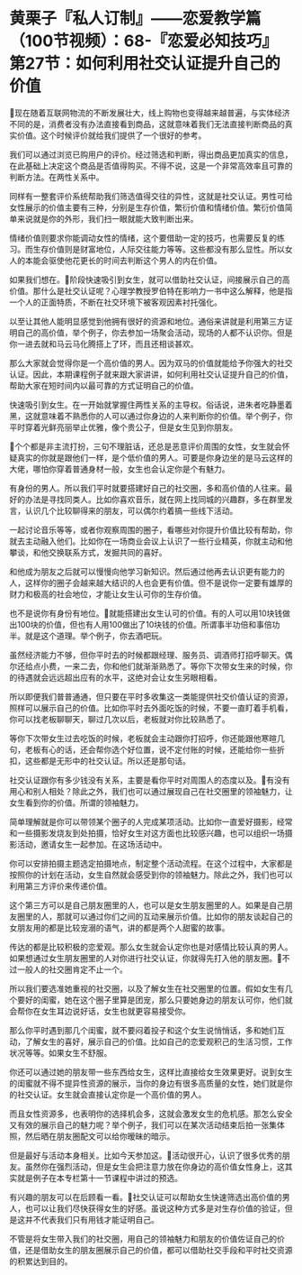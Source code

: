 # 黄栗子『私人订制』——恋爱教学篇（100节视频）：68-『恋爱必知技巧』第27节：如何利用社交认证提升自己的价值

🎼现在随着互联网物流的不断发展壮大，线上购物也变得越来越普遍，与实体经济不同的是，消费者没有办法直接看到商品，这就意味着我们无法直接判断商品的真实价值。这个时候评价就给我们提供了一个很好的参考。

我们可以通过浏览已购用户的评价。经过筛选和判断，得出商品更加真实的信息，在此基础上决定这个商品是否值得购买。不得不说，这是一个非常高效率且可靠的判断方法。在两性关系中。

同样有一整套评价系统帮助我们筛选值得交往的异性，这就是社交认证。男性可给女性展示的价值主要有三种，分别是生存价值，繁衍价值和情绪价值。繁衍价值简单来说就是你的外形，我们扫一眼就能大致判断出来。

情绪价值则要求你能调动女性的情绪，这个要借助一定的技巧，也需要反复的练习。而生存价值则是财富地位，人际交往能力等等。这些都没有那么显性。所以女人的本能会驱使他花更长的时间去判断这个男人的内在价值。

如果我们想在。🎼阶段快速吸引到女生，就可以借助社交认证，间接展示自己的高价值。那什么是社交认证呢？心理学教授罗伯特在影响力一书中这么解释，他是指一个人的正面特质，不断在社交环境下被客观因素衬托强化。

以至让其他人能明显感觉到他拥有很好的资源和地位。通俗来讲就是利用第三方证明自己的高价值，举个例子，你去参加一场聚会活动，现场的人都不认识你。但是你一进去就和马云马化腾搭上了环，而且还相谈甚欢。

那么大家就会觉得你是一个高价值的男人。因为双马的价值就能给予你强大的社交认证。因此，本期课程例子就来跟大家讲讲，如何利用社交认证提升自己的价值，帮助大家在短时间内以最可靠的方式证明自己的价值。

快速吸引到女生。在一开始就掌握住两性关系的主导权。俗话说，进朱者吃静墨着黑，这就意味着不熟悉你的人可以通过你身边的人来判断你的价值。举个例子，你平时穿着光鲜亮丽举止优雅，像个贵公子，但是女生见到你朋友。

🎼个个都是非主流打扮，三句不理脏话，还总是恶意评价周围的女性，女生就会怀疑真实的你就是跟他们一样，是个低价值的男人。可要是你身边坐的是马云这样的大佬，哪怕你穿着普通身材一般，女生也会认定你是个有魅力。

有身份的男人。所以我们平时就要搭建好自己的社交圈，多和高价值的人往来。最好的办法是寻找同类人。比如你喜欢音乐，就在网上找同城的兴趣群，多在群里发言，认识几个比较聊得来的朋友，可以偶尔约着搞一些线下活动。

一起讨论音乐等等，或者你观察周围的圈子，看哪些对你提升价值比较有帮助，你就去主动融入他们。比如你在一场商业会议上认识了一些行业精英，你就主动和他攀谈，和他交换联系方式，发掘共同的喜好。

和他成为朋友之后就可以慢慢向他学习新知识。然后通过他再去认识更有能力的人，这样你的圈子会越来越大结识的人也会更有价值。但不是说你一定要有雄厚的财力和极高的社会地位，才能让女生认可你的生存价值。

也不是说你有身份有地位。🎼就能搭建出女生认可的价值。有的人可以用10块钱做出100块的价值，但也有人用100做出了10块钱的价值。所谓事半功倍和事倍功半。就是这个道理。举个例子，你去酒吧玩。

虽然经济能力不够，但你平时去的时候都跟经理、服务员、调酒师打招呼聊天。偶尔还给点小费，一来二去，你和他们就渐渐熟悉了。等你下次带女生来的时候，你的待遇就会远远超出应有的水平，这绝对会让女生另眼相看。

所以即便我们普普通通，但只要在平时多收集这一类能提供社交价值认证的资源，照样可以展示自己的价值。比如你平时去外面吃饭的时候，不要一直盯着手机看，你可以找老板聊聊天，聊过几次以后，老板就对你比较熟悉了。

等你下次带女生过去吃饭的时候，老板就会主动跟你打招呼，你还能跟他寒暄几句，老板有心的话，还会帮你选个好位置，说不定付账的时候，还能给你一些折扣，这些都是无形中的社交认证。所以还是那句话。

社交认证跟你有多少钱没有关系，主要是看你平时对周围人的态度以及。🎼有没有用心和别人相处？除此之外，我们也可以通过展现自己在社交圈里的领袖魅力，让女生看到你的价值。所谓的领袖魅力。

简单理解就是你可以带领某个圈子的人完成某项活动。比如你一直爱好摄影，经常和一些摄影发烧友到处拍摄，恰好女生对这方面也比较感兴趣，也可以组织一场摄影活动，邀请女生一起参加。在这场活动中。

你可以安排拍摄主题选定拍摄地点，制定整个活动流程。在这个过程中，大家都是按照你的计划在活动，女生自然就会感受到你的领袖魅力。除此之外，我们也可以利用第三方评价来传递价值。

这个第三方可以是自己朋友圈里的人，也可以是女生朋友圈里的人。如果是自己朋友圈里的人，那就可以通过你们之间的互动来展示价值。比如你的朋友谈起自己的女朋友用的都是比较宠溺的语气，讲的都是两个人甜蜜的故事。

传达的都是比较积极的恋爱观。那么女生就会认定你也是对感情比较认真的男人。如果想通过女生朋友圈里的人对你进行社交认证，你就得先打入他的朋友圈。🎼不过一般人的社交圈肯定不止一个。

所以我们要选准她重视的社交圈，以及了解女生在社交圈里的位置。假如女生有几个要好的闺蜜，她在这个圈子里算是团宠，那么只要她身边的朋友认可你，他们就会帮你在女生耳边说好话，女生也就更容易接受你。

那么你平时遇到那几个闺蜜，就不要闷着投子和这个女生说悄悄话，多和她们互动，了解女生的喜好，展示自己的价值。比如自己的恋爱观积己的生活习惯，工作状况等等。如果女生不舒服。

你还可以通过她的朋友带一些东西给女生，这样比直接给女生效果更好。说到女生的闺蜜就不得不提异性资源的展示，当你的身边有很多高质量的女性，她们就是你的社交认证。女生就会直接认定你是一个高价值的男人。

而且女性资源多，也表明你的选择机会多，这就会激发女生的危机感。那怎么安全又有效的展示自己的魅力呢？举个例子，我们可以在某次活动结束后拍一张集体照，然后晒在朋友圈配文可以给你暧昧的暗示。

但是最好与活动本身相关。比如今天参加这。🎼活动很开心，认识了很多优秀的朋友。虽然你在强烈活动，但是女生会把注意力放在你身边的高价值女性身上，这其实就是例子在本专栏第十一节课程中讲过的预选。

有兴趣的朋友可以在后顾看一看。🎼社交认证可以帮助女生快速筛选出高价值的男人，也可以让我们尽快获得女生的好感。虽说这种方式多是对生存价值的验证，但是这并不代表我们只有用钱才能证明自己。

不管是将女生带入我们的社交圈，用自己的领袖魅力和朋友的价值佐证自己的价值，还是借助女生的朋友圈展示自己的价值，都可以借助社交手段和平时社交资源的积累达到目的。

